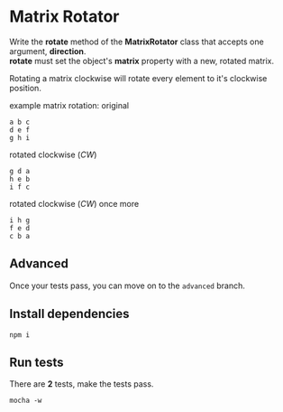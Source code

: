 Matrix Rotator
===========

Write the **rotate** method of the **MatrixRotator** class that accepts one argument, **direction**.  
**rotate** must set the object's **matrix** property with a new, rotated matrix.

Rotating a matrix clockwise will rotate every element to it's clockwise position.

example matrix rotation:
original
```
a b c
d e f
g h i
```

rotated clockwise (_CW_)
```
g d a
h e b
i f c
```

rotated clockwise (_CW_) once more
```
i h g
f e d
c b a
```

## Advanced

Once your tests pass, you can move on to the `advanced` branch.

## Install dependencies

```
npm i
```

## Run tests

There are **2** tests, make the tests pass.
    
```
mocha -w
```